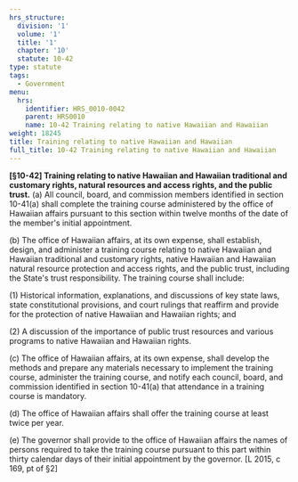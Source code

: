 ```yaml
---
hrs_structure:
  division: '1'
  volume: '1'
  title: '1'
  chapter: '10'
  statute: 10-42
type: statute
tags:
  - Government
menu:
  hrs:
    identifier: HRS_0010-0042
    parent: HRS0010
    name: 10-42 Training relating to native Hawaiian and Hawaiian
weight: 18245
title: Training relating to native Hawaiian and Hawaiian
full_title: 10-42 Training relating to native Hawaiian and Hawaiian
---
```

**[§10-42] Training relating to native Hawaiian and Hawaiian traditional and customary rights, natural resources and access rights, and the public trust.** (a) All council, board, and commission members identified in section 10-41(a) shall complete the training course administered by the office of Hawaiian affairs pursuant to this section within twelve months of the date of the member's initial appointment.

(b) The office of Hawaiian affairs, at its own expense, shall establish, design, and administer a training course relating to native Hawaiian and Hawaiian traditional and customary rights, native Hawaiian and Hawaiian natural resource protection and access rights, and the public trust, including the State's trust responsibility. The training course shall include:

(1) Historical information, explanations, and discussions of key state laws, state constitutional provisions, and court rulings that reaffirm and provide for the protection of native Hawaiian and Hawaiian rights; and

(2) A discussion of the importance of public trust resources and various programs to native Hawaiian and Hawaiian rights.

(c) The office of Hawaiian affairs, at its own expense, shall develop the methods and prepare any materials necessary to implement the training course, administer the training course, and notify each council, board, and commission identified in section 10-41(a) that attendance in a training course is mandatory.

(d) The office of Hawaiian affairs shall offer the training course at least twice per year.

(e) The governor shall provide to the office of Hawaiian affairs the names of persons required to take the training course pursuant to this part within thirty calendar days of their initial appointment by the governor. [L 2015, c 169, pt of §2]